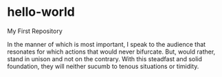 # hello-world
My First Repository

In the manner of which is most important, I speak to the audience that resonates for which actions that would never bifurcate. But, would rather, stand in unison and not on the contrary. With this steadfast and solid foundation, they will neither sucumb to tenous situations or timidity. 
